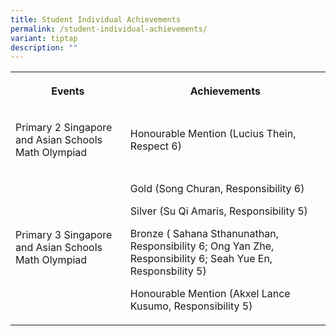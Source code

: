 ```yaml
---
title: Student Individual Achievements
permalink: /student-individual-achievements/
variant: tiptap
description: ""
---
```

<p></p>
<table style="minWidth: 50px">
<colgroup>
<col>
<col>
</colgroup>
<tbody>
<tr>
<th rowspan="1" colspan="1">
<p><strong>Events</strong>
</p>
</th>
<th rowspan="1" colspan="1">
<p>Achievements</p>
</th>
</tr>
<tr>
<td rowspan="1" colspan="1">
<p>Primary 2 Singapore and Asian Schools Math Olympiad</p>
</td>
<td rowspan="1" colspan="1">
<p>Honourable Mention (Lucius Thein, Respect 6)</p>
</td>
</tr>
<tr>
<td rowspan="1" colspan="1">
<p>Primary 3 Singapore and Asian Schools Math Olympiad</p>
</td>
<td rowspan="1" colspan="1">
<p>Gold (Song Churan, Responsibility 6)</p>
<p>Silver (Su Qi Amaris, Responsibility 5)</p>
<p>Bronze ( Sahana Sthanunathan, Responsibility 6; Ong Yan Zhe, Responsibility
6; Seah Yue En, Responsbility 5)</p>
<p>Honourable Mention (Akxel Lance Kusumo, Responsibility 5)</p>
</td>
</tr>
</tbody>
</table>
<p></p>